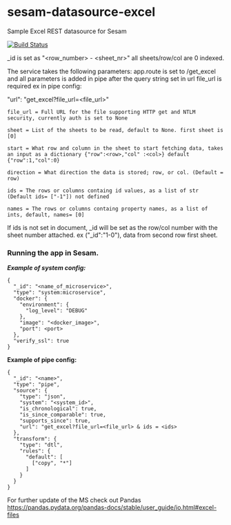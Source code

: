 
# sesam-datasource-excel
Sample Excel REST datasource for Sesam


[![Build Status](https://travis-ci.org/sesam-community/excel.svg?branch=master)](https://travis-ci.org/sesam-community/excel)

_id is set as "<row_number> - <sheet_nr>"
all sheets/row/col are 0 indexed. 

The service takes the following parameters:
app.route is set to /get_excel and all parameters is added in pipe after the query string set in url file_url is required
ex in pipe config:

"url": "get_excel?file_url=<file_url>"

`file_url = Full URL for the file supporting HTTP get and NTLM security, currently auth is set to None`

`sheet = List of the sheets to be read, default to None. first sheet is [0]`

`start = What row and column in the sheet to start fetching data, takes an input as a dictionary {"row":<row>,"col" :<col>} default {"row":1,"col":0}`

`direction = What direction the data is stored; row, or col. (Default = row)`

`ids = The rows or columns containg id values, as a list of str (Default ids= ["-1"]) not defined`

`names = The rows or columns containg property names, as a list of ints, default, names= [0]`


If ids is not set in document, _id will be set as the row/col number with the sheet number attached. ex ("_id":"1-0"), data from second row first sheet.

### Running the app in Sesam.
***Example of system config:***

```
{
  "_id": "<name_of_microservice>",
  "type": "system:microservice",
  "docker": {
    "environment": {
      "log_level": "DEBUG"
    },
    "image": "<docker_image>",
    "port": <port>
  },
  "verify_ssl": true
}
```


**Example of pipe config:**

```
{
  "_id": "<name>",
  "type": "pipe",
  "source": {
    "type": "json",
    "system": "<system_id>",
    "is_chronological": true,
    "is_since_comparable": true,
    "supports_since": true,
    "url": "get_excel?file_url=<file_url> & ids = <ids>
  },
  "transform": {
    "type": "dtl",
    "rules": {
      "default": [
        ["copy", "*"]
      ]
    }
  }
}
```



For further update of the MS check out Pandas https://pandas.pydata.org/pandas-docs/stable/user_guide/io.html#excel-files
